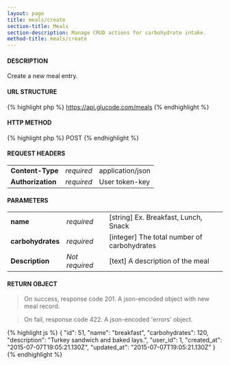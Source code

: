 ```yaml
---
layout: page
title: meals/create
section-title: Meals
section-description: Manage CRUD actions for carbohydrate intake.
method-title: meals/create
---
```


#### DESCRIPTION
<p class="message">Create a new meal entry.</p>

#### URL STRUCTURE
{% highlight php %}
https://api.glucode.com/meals
{% endhighlight %}

#### HTTP METHOD
{% highlight php %}
POST
{% endhighlight %}

#### REQUEST HEADERS
<table>
  <tbody>
    <tr>
      <td><strong>Content-Type</strong></td>
      <td><em>required</em></td>
      <td>application/json</td>
    </tr>
    <tr>
      <td><strong>Authorization</strong></td>
      <td><em>required</em></td>
      <td>User token-key</td>
    </tr>
  </tbody>
</table>

#### PARAMETERS
<table>
  <tbody>
    <tr>
      <td><strong>name</strong></td>
      <td><em>required</em></td>
      <td>[string] Ex. Breakfast, Lunch, Snack</td>
    </tr>
    <tr>
      <td><strong>carbohydrates</strong></td>
      <td><em>required</em></td>
      <td>[integer] The total number of carbohydrates</td>
    </tr>
    <tr>
      <td><strong>Description</strong></td>
      <td><em>Not required</em></td>
      <td>[text] A description of the meal</td>
    </tr>
  </tbody>
</table>

#### RETURN OBJECT
>On success, response code 201. A json-encoded object with new meal record.

>On fail, response code 422. A json-encoded 'errors' object.

{% highlight js %}
{
    "id": 51,
    "name": "breakfast",
    "carbohydrates": 120,
    "description": "Turkey sandwich and baked lays.",
    "user_id": 1,
    "created_at": "2015-07-07T19:05:21.130Z",
    "updated_at": "2015-07-07T19:05:21.130Z"
}
{% endhighlight %}
